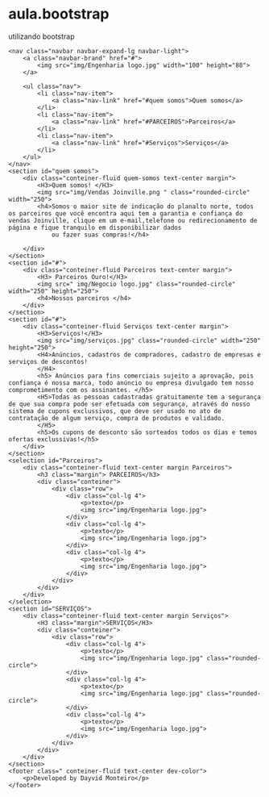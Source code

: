 # aula.bootstrap
utilizando bootstrap
<!DOCTYPE html>
<html lang="pt-br">

<head>
    <title> Vendas Joinville </title>
    <meta charset="utf-8">
    <link rel="stylesheet" type="text/css" href="bootstrap/css/bootstrap.min.css">
    <link rel="stylesheet" type="text/css" href="css/estilo.css">

</head>

<body>

    <nav class="navbar navbar-expand-lg navbar-light">
        <a class="navbar-brand" href="#">
            <img src="img/Engenharia logo.jpg" width="100" height="80">
        </a>

        <ul class="nav">
            <li class="nav-item">
                <a class="nav-link" href="#quem somos">Quem somos</a>
            </li>
            <li class="nav-item">
                <a class="nav-link" href="#PARCEIROS">Parceiros</a>
            </li>
            <li class="nav-item">
                <a class="nav-link" href="#Serviços">Serviços</a>
            </li>
        </ul>
    </nav>
    <section id="quem somos">
        <div class="conteiner-fluid quem-somos text-center margin">
            <H3>Quem somos! </H3>
            <img src="img/Vendas Joinville.png " class="rounded-circle" width="250">
            <h4>Somos o maior site de indicação do planalto norte, todos os parceiros que você encontra aqui tem a garantia e confiança do vendas Joinville, clique em um e-mail,telefone ou redirecionamento de página e fique tranquilo em disponibilizar dados
                ou fazer suas compras!</h4>

        </div>
    </section>
    <section id="#">
        <div class="conteiner-fluid Parceiros text-center margin">
            <H3> Parceiros Ouro!</H3>
            <img src=" img/Negocio logo.jpg" class="rounded-circle" width="250" height="250">
            <h4>Nossos parceiros </h4>
        </div>
    </section>
    <section id="#">
        <div class="conteiner-fluid Serviços text-center margin">
            <H3>Serviços!</H3>
            <img src="img/serviços.jpg" class="rounded-circle" width="250" height="250">
            <H4>Anúncios, cadastros de compradores, cadastro de empresas e serviços de descontos!
            </H4>
            <h5> Anúncios para fins comerciais sujeito a aprovação, pois confiança é nossa marca, todo anúncio ou empresa divulgado tem nosso comprometimento com os assinantes. </h5>
            <H5>Todas as pessoas cadastradas gratuitamente tem a segurança de que sua compra pode ser efetuada com segurança, através do nosso sistema de cupons exclussivos, que deve ser usado no ato de contratação de algum serviço, compra de produtos e validado.
            </H5>
            <h5>Os cupons de desconto são sorteados todos os dias e temos ofertas exclussivas!</h5>
        </div>
    </section>
    <selection id="Parceiros">
        <div class="conteiner-fluid text-center margin Parceiros">
            <h3 class="margin"> PARCEIROS</h3>
            <div class="conteiner">
                <div class="row">
                    <div class="col-lg 4">
                        <p>texto</p>
                        <img src="img/Engenharia logo.jpg">
                    </div>
                    <div class="col-lg 4">
                        <p>texto</p>
                        <img src="img/Engenharia logo.jpg">
                    </div>
                    <div class="col-lg 4">
                        <p>texto</p>
                        <img src="img/Engenharia logo.jpg">
                    </div>
                </div>
            </div>
        </div>
    </selection>
    <section id="SERVIÇOS">
        <div class="conteiner-fluid text-center margin Serviços">
            <H3 class="margin">SERVIÇOS</H3>
            <div class="conteiner">
                <div class="row">
                    <div class="col-lg 4">
                        <p>texto</p>
                        <img src="img/Engenharia logo.jpg" class="rounded-circle">
                    </div>
                    <div class="col-lg 4">
                        <p>texto</p>
                        <img src="img/Engenharia logo.jpg" class="rounded-circle">
                    </div>
                    <div class="col-lg 4">
                        <p>texto</p>
                        <img src="img/Engenharia logo.jpg">
                    </div>
                </div>
            </div>
        </div>
    </section>
    <footer class=" conteiner-fluid text-center dev-color">
        <p>Developed by Dayvid Monteiro</p>
    </footer>

</body>

</html>
